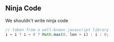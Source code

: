 ## Ninja Code
We shouldn't write ninja code

```js
// taken from a well-known javascript library
i = i ? i < 0 ? Math.max(0, len + i) : i : 0;
```